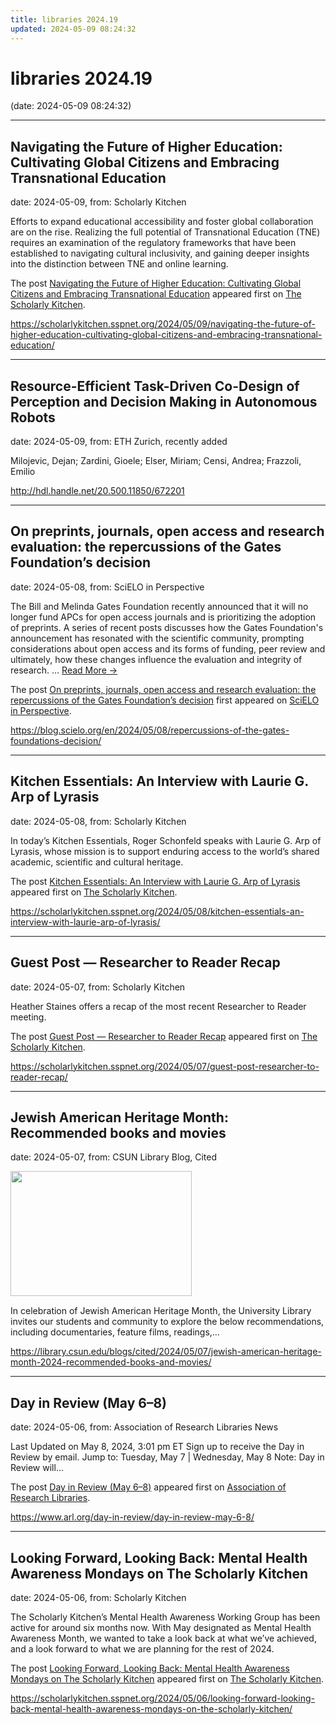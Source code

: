 ```yaml
---
title: libraries 2024.19
updated: 2024-05-09 08:24:32
---
```


# libraries 2024.19

(date: 2024-05-09 08:24:32)

---

## Navigating the Future of Higher Education: Cultivating Global Citizens and Embracing Transnational Education

date: 2024-05-09, from: Scholarly Kitchen

<p>Efforts to expand educational accessibility and foster global collaboration are on the rise. Realizing the full potential of Transnational Education (TNE) requires an examination of the regulatory frameworks that have been established to navigating cultural inclusivity, and gaining deeper insights into the distinction between TNE and online learning.</p>
<p>The post <a href="https://scholarlykitchen.sspnet.org/2024/05/09/navigating-the-future-of-higher-education-cultivating-global-citizens-and-embracing-transnational-education/">Navigating the Future of Higher Education: Cultivating Global Citizens and Embracing Transnational Education</a> appeared first on <a href="https://scholarlykitchen.sspnet.org">The Scholarly Kitchen</a>.</p>
 

<https://scholarlykitchen.sspnet.org/2024/05/09/navigating-the-future-of-higher-education-cultivating-global-citizens-and-embracing-transnational-education/>

---

## Resource-Efficient Task-Driven Co-Design of Perception and Decision Making in Autonomous Robots

date: 2024-05-09, from: ETH Zurich, recently added

Milojevic, Dejan; Zardini, Gioele; Elser, Miriam; Censi, Andrea; Frazzoli, Emilio 

<http://hdl.handle.net/20.500.11850/672201>

---

## On preprints, journals, open access and research evaluation: the repercussions of the Gates Foundation’s decision

date: 2024-05-08, from: SciELO in Perspective

<p>The Bill and Melinda Gates Foundation recently announced that it will no longer fund APCs for open access journals and is prioritizing the adoption of preprints. A series of recent posts discusses how the Gates Foundation's announcement has resonated with the scientific community, prompting considerations about open access and its forms of funding, peer review and ultimately, how these changes influence the evaluation and integrity of research. <span class="ellipsis">&#8230;</span> <span class="more-link-wrap"><a href="https://blog.scielo.org/en/2024/05/08/repercussions-of-the-gates-foundations-decision/" class="more-link"><span>Read More &#8594;</span></a></span></p>
<p>The post <a href="https://blog.scielo.org/en/2024/05/08/repercussions-of-the-gates-foundations-decision/">On preprints, journals, open access and research evaluation: the repercussions of the Gates Foundation’s decision</a> first appeared on <a href="https://blog.scielo.org/en">SciELO in Perspective</a>.</p> 

<https://blog.scielo.org/en/2024/05/08/repercussions-of-the-gates-foundations-decision/>

---

## Kitchen Essentials: An Interview with Laurie G. Arp of Lyrasis

date: 2024-05-08, from: Scholarly Kitchen

<p>In today’s Kitchen Essentials, Roger Schonfeld speaks with Laurie G. Arp of Lyrasis, whose mission is to support enduring access to the world’s shared academic, scientific and cultural heritage.</p>
<p>The post <a href="https://scholarlykitchen.sspnet.org/2024/05/08/kitchen-essentials-an-interview-with-laurie-arp-of-lyrasis/">Kitchen Essentials: An Interview with Laurie G. Arp of Lyrasis</a> appeared first on <a href="https://scholarlykitchen.sspnet.org">The Scholarly Kitchen</a>.</p>
 

<https://scholarlykitchen.sspnet.org/2024/05/08/kitchen-essentials-an-interview-with-laurie-arp-of-lyrasis/>

---

## Guest Post — Researcher to Reader Recap

date: 2024-05-07, from: Scholarly Kitchen

<p>Heather Staines offers a recap of the most recent Researcher to Reader meeting.</p>
<p>The post <a href="https://scholarlykitchen.sspnet.org/2024/05/07/guest-post-researcher-to-reader-recap/">Guest Post &#8212; Researcher to Reader Recap</a> appeared first on <a href="https://scholarlykitchen.sspnet.org">The Scholarly Kitchen</a>.</p>
 

<https://scholarlykitchen.sspnet.org/2024/05/07/guest-post-researcher-to-reader-recap/>

---

## Jewish American Heritage Month: Recommended books and movies

date: 2024-05-07, from: CSUN Library Blog, Cited

<div><img width="290" height="200" src="https://library.csun.edu/blogs/cited/wp-content/uploads/sites/4/2024/05/Copy-of-Untitled-Design1.png" class="attachment-medium size-medium wp-post-image" alt="" decoding="async" style="margin-bottom: 15px;" fetchpriority="high" /></div>In celebration of Jewish American Heritage Month, the University Library invites our students and community to explore the below recommendations, including documentaries, feature films, readings,&#8230; 

<https://library.csun.edu/blogs/cited/2024/05/07/jewish-american-heritage-month-2024-recommended-books-and-movies/>

---

## Day in Review (May 6–8)

date: 2024-05-06, from: Association of Research Libraries News

<p>Last Updated on May 8, 2024, 3:01 pm ET Sign up to receive the Day in Review by email. Jump to: Tuesday, May 7 &#124; Wednesday, May 8 Note: Day in Review will...</p>
<p>The post <a href="https://www.arl.org/day-in-review/day-in-review-may-6-8/">Day in Review (May 6–8)</a> appeared first on <a href="https://www.arl.org">Association of Research Libraries</a>.</p>
 

<https://www.arl.org/day-in-review/day-in-review-may-6-8/>

---

## Looking Forward, Looking Back: Mental Health Awareness Mondays on The Scholarly Kitchen

date: 2024-05-06, from: Scholarly Kitchen

<p>The Scholarly Kitchen’s Mental Health Awareness Working Group has been active for around six months now. With May designated as Mental Health Awareness Month, we wanted to take a look back at what we’ve achieved, and a look forward to what we are planning for the rest of 2024.</p>
<p>The post <a href="https://scholarlykitchen.sspnet.org/2024/05/06/looking-forward-looking-back-mental-health-awareness-mondays-on-the-scholarly-kitchen/">Looking Forward, Looking Back: Mental Health Awareness Mondays on The Scholarly Kitchen</a> appeared first on <a href="https://scholarlykitchen.sspnet.org">The Scholarly Kitchen</a>.</p>
 

<https://scholarlykitchen.sspnet.org/2024/05/06/looking-forward-looking-back-mental-health-awareness-mondays-on-the-scholarly-kitchen/>

